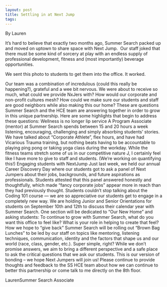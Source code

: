```yaml
---
layout: post
title: Settling in at Next Jump
tags: 
---
```




By Lauren


It’s hard to believe that exactly two months ago, Summer Search packed up and moved on uptown to share space with Next Jump.  Our staff joked that there must be some kind of sorcery at play with an endless supply of professional development, fitness and (most importantly) beverage opportunities.
 

We sent this photo to students to get them into the office. It worked.

Our team was a combination of incredulous (could this really be happening?), grateful and a wee bit nervous. We were about to receive so much, what could we provide NxJers with? How would our corporate and non-profit cultures mesh? How could we make sure our students and staff are good neighbors while also making this our home?
These are questions Summer Search and the HCE team are answering together in order to grow in this unique partnership. Here are some highlights that begin to address these questions:
Wellness is no longer lip service
A Program Associate (mentor) at Summer Search spends between 15 and 20 hours a week listening, encouraging, challenging and simply absorbing students’ stories. We have talked about “Corporate Athlete”, flex hours, and have had Vicarious Trauma training, but nothing beats having to be accountable to playing ping pong or taking yoga class during the workday. While the fitness teams stretch some of us in our competitive nature J, I certainly feel like I have more to give to staff and students. (We’re working on quantifying this!)
Engaging students with NextJump
Just last week, we held our annual Career Discovery Day where our students got to ask a panel of Next Jumpers about their jobs, backgrounds, and future aspirations as professionals. Students attested that this panel answered honestly and thoughtfully, which made “fancy corporate jobs” appear more in reach than they had previously thought. Students couldn’t stop talking about the Coding 101 course — we are so appreciative our students get to engage in a completely new way.
We are holding Junior and Senior Orientations for students on September 10th and 12th to discuss their calendar year with Summer Search. One section will be dedicated to “Our New Home” and asking students: To continue to grow with Summer Search, what do you want this office to feel like? What is your role in helping to create that feel?  
How we hope to “give back”
Summer Search will be rolling out “Brown Bag Lunches” to be led by our staff on topics like mentoring, listening techniques, communication, identity and the factors that shape us and our world (race, class, gender, etc.). Super simple, right? While we don’t promise answers, we aim to bring a different perspective and a safe place to ask the critical questions that we ask our students. This is our version of bonding – we hope Next Jumpers will join us!
Please continue to provide thoughts and feedback to the SS HCE team about how we can continue to better this partnership or come talk to me directly on the 8th floor.



LaurenSummer Search Associate

